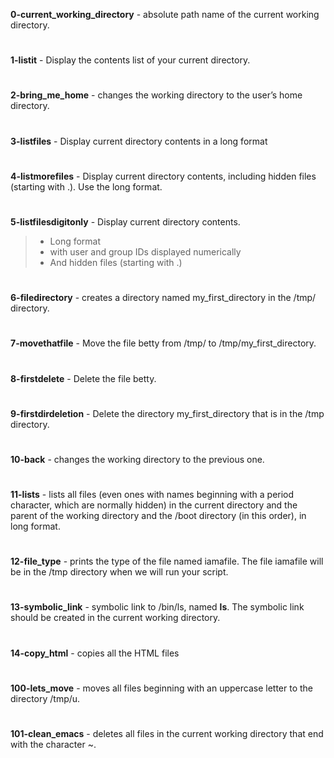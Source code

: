 **0-current_working_directory**  -   absolute path name of the current working directory.
#
**1-listit**                     -   Display the contents list of your current directory.
#
**2-bring_me_home**              -   changes the working directory to the user’s home directory.
#
**3-listfiles**                  -   Display current directory contents in a long format
#
**4-listmorefiles**              -   Display current directory contents, including hidden files (starting with .). Use the long format.
#
**5-listfilesdigitonly**         - Display current directory contents.

   >* Long format
   >* with user and group IDs displayed numerically
   >* And hidden files (starting with .)
#
**6-filedirectory**              - creates a directory named my_first_directory in the /tmp/ directory.
#
**7-movethatfile**               - Move the file betty from /tmp/ to /tmp/my_first_directory.
#
**8-firstdelete**                - Delete the file betty.
#
**9-firstdirdeletion**           - Delete the directory my_first_directory that is in the /tmp directory.
#
**10-back**                      - changes the working directory to the previous one. 
#
**11-lists**                     - lists all files (even ones with names beginning with a period character, which are normally hidden) in the current directory and the parent of the working directory and the /boot directory (in this order), in long format.
#
**12-file_type**                 - prints the type of the file named iamafile. The file iamafile will be in the /tmp directory when we will run your script.
#
**13-symbolic_link**             - symbolic link to /bin/ls, named __ls__. The symbolic link should be created in the current working directory. 
#
**14-copy_html**                 - copies all the HTML files
#
**100-lets_move**                - moves all files beginning with an uppercase letter to the directory /tmp/u.
#
**101-clean_emacs**              - deletes all files in the current working directory that end with the character ~.

